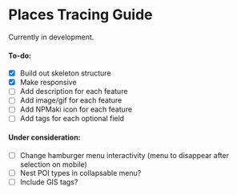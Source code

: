 # Places Tracing Guide

Currently in development.

#### To-do:

- [X] Build out skeleton structure
- [X] Make responsive
- [ ] Add description for each feature
- [ ] Add image/gif for each feature
- [ ] Add NPMaki icon for each feature
- [ ] Add tags for each optional field

#### Under consideration:

- [ ] Change hamburger menu interactivity (menu to disappear after selection on mobile) 
- [ ] Nest POI types in collapsable menu?
- [ ] Include GIS tags?
